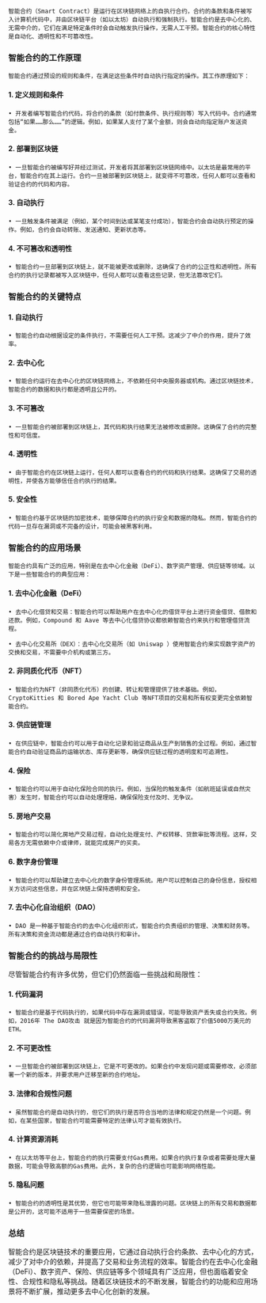 
	智能合约（Smart Contract）是运行在区块链网络上的自执行合约，合约的条款和条件被写入计算机代码中，并由区块链平台（如以太坊）自动执行和强制执行。智能合约是去中心化的、无需中介的，它们在满足特定条件时会自动触发执行操作，无需人工干预。智能合约的核心特性是自动化、透明性和不可篡改性。

### **智能合约的工作原理**

    智能合约通过预设的规则和条件，在满足这些条件时自动执行指定的操作。其工作原理如下：
    
#### 1. **定义规则和条件**

	• 开发者编写智能合约代码，将合约的条款（如付款条件、执行规则等）写入代码中。合约通常包括“如果……那么……”的逻辑。例如，如果某人支付了某个金额，则会自动向指定账户发送资金。

#### 2. **部署到区块链**

	• 一旦智能合约被编写好并经过测试，开发者将其部署到区块链网络中。以太坊是最常用的平台，智能合约在其上运行。合约一旦被部署到区块链上，就变得不可篡改，任何人都可以查看和验证合约的代码和内容。

#### 3. **自动执行**

	• 一旦触发条件被满足（例如，某个时间到达或某笔支付成功），智能合约会自动执行预定的操作。例如，合约会自动转账、发送通知、更新状态等。

#### 4. **不可篡改和透明性**

	• 智能合约一旦部署到区块链上，就不能被更改或删除，这确保了合约的公正性和透明性。所有合约的执行记录都被写入区块链中，任何人都可以查看这些记录，但无法篡改它们。


### **智能合约的关键特点**

#### 1. **自动执行**

	• 智能合约自动根据设定的条件执行，不需要任何人工干预。这减少了中介的作用，提升了效率。

#### 2. **去中心化**

	• 智能合约运行在去中心化的区块链网络上，不依赖任何中央服务器或机构。通过区块链技术，智能合约的数据和执行都是透明且公开的。

#### 3. **不可篡改**

	• 一旦智能合约被部署到区块链上，其代码和执行结果无法被修改或删除。这确保了合约的完整性和可信度。

#### 4. **透明性**

	• 由于智能合约在区块链上运行，任何人都可以查看合约的代码和执行结果。这确保了交易的透明性，并使各方能够信任合约执行的结果。

#### 5. **安全性**

	• 智能合约基于区块链的加密技术，能够保障合约的执行安全和数据的隐私。然而，智能合约的代码一旦存在漏洞或不完备的设计，可能会被黑客利用。

  

### **智能合约的应用场景**

	智能合约具有广泛的应用，特别是在去中心化金融（DeFi）、数字资产管理、供应链等领域。以下是一些智能合约的典型应用：

#### 1. **去中心化金融（DeFi）**

	• 去中心化借贷和交易：智能合约可以帮助用户在去中心化的借贷平台上进行资金借贷、借款和还款。例如，Compound 和 Aave 等去中心化借贷协议都依赖智能合约来执行和管理借贷流程。

	• 去中心化交易所（DEX）：去中心化交易所（如 Uniswap ）使用智能合约来实现数字资产的交换和交易，不需要中介机构或第三方。

#### 2. **非同质化代币（NFT）**

	• 智能合约为NFT（非同质化代币）的创建、转让和管理提供了技术基础。例如，CryptoKitties 和 Bored Ape Yacht Club 等NFT项目的交易和所有权变更完全依赖智能合约。

#### 3. **供应链管理**

	• 在供应链中，智能合约可以用于自动化记录和验证商品从生产到销售的全过程。例如，通过智能合约自动验证商品的运输状态、库存更新等，确保供应链过程的透明度和可追溯性。

#### 4. **保险**

	• 智能合约可以用于自动化保险合同的执行。例如，当保险的触发条件（如航班延误或自然灾害）发生时，智能合约可以自动处理理赔，确保保险支付及时、无争议。

#### 5. **房地产交易**

	• 智能合约可以简化房地产交易过程，自动化处理支付、产权转移、贷款审批等流程。这样，交易各方无需依赖中介或律师，就能完成房产的买卖。

#### 6. **数字身份管理**

	• 智能合约可以帮助建立去中心化的数字身份管理系统。用户可以控制自己的身份信息，授权相关方访问这些信息，并在区块链上保持透明和安全。

#### 7. **去中心化自治组织（DAO）**

	• DAO 是一种基于智能合约的去中心化组织形式，智能合约负责组织的管理、决策和财务等。所有决策和资金流动都是通过合约自动执行和审计。

### **智能合约的挑战与局限性**

  尽管智能合约有许多优势，但它们仍然面临一些挑战和局限性：

#### 1. **代码漏洞**

	• 智能合约是基于代码执行的，如果代码中存在漏洞或错误，可能导致资产丢失或合约失败。例如，2016年 The DAO攻击 就是因为智能合约的代码漏洞导致黑客盗取了价值5000万美元的ETH。

#### 2. **不可更改性**

	• 一旦智能合约被部署到区块链上，它是不可更改的。如果合约中发现问题或需要修改，必须部署一个新的版本，并要求用户迁移至新的合约地址。

#### 3. **法律和合规性问题**

	• 虽然智能合约是自动执行的，但它们的执行是否符合当地的法律和规定仍然是一个问题。例如，在某些国家，智能合约可能需要特定的法律认可才能有效执行。

#### 4. **计算资源消耗**

	• 在以太坊等平台上，智能合约的执行需要支付Gas费用。如果合约执行复杂或者需要处理大量数据，可能会导致高额的Gas费用。此外，复杂的合约逻辑也可能影响网络性能。

#### 5. **隐私问题**

	• 智能合约的透明性是其优势，但它也可能带来隐私泄露的问题。区块链上的所有交易和数据都是公开的，这可能不适用于一些需要保密的场景。


### **总结**

   智能合约是区块链技术的重要应用，它通过自动执行合约条款、去中心化的方式，减少了对中介的依赖，并提高了交易和业务流程的效率。智能合约在去中心化金融（DeFi）、数字资产、保险、供应链等多个领域具有广泛应用，但也面临着安全性、合规性和隐私等挑战。随着区块链技术的不断发展，智能合约的功能和应用场景将不断扩展，推动更多去中心化创新的发展。